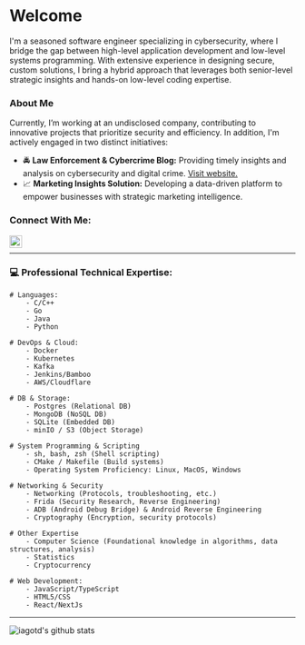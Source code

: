 # Welcome
I'm a seasoned software engineer specializing in cybersecurity, where I bridge the gap between high-level application development and low-level systems programming. With extensive experience in designing secure, custom solutions, I bring a hybrid approach that leverages both senior-level strategic insights and hands-on low-level coding expertise.


### About Me
Currently, I’m working at an undisclosed company, contributing to innovative projects that prioritize security and efficiency. In addition, I'm actively engaged in two distinct initiatives:
- :oncoming_police_car: **Law Enforcement & Cybercrime Blog:** Providing timely insights and analysis on cybersecurity and digital crime. [Visit website.](https://brokenscope.com)
- :chart_with_upwards_trend: **Marketing Insights Solution:** Developing a data-driven platform to empower businesses with strategic marketing intelligence.

### Connect With Me:
[<img align="left" alt="iagotd | LinkedIn" width="22px" src="https://cdn.jsdelivr.net/npm/simple-icons@v3/icons/linkedin.svg" />][linkedin]
<br>

---

### :computer: Professional Technical Expertise:
```
# Languages:
    - C/C++
    - Go
    - Java
    - Python

# DevOps & Cloud:
    - Docker
    - Kubernetes
    - Kafka
    - Jenkins/Bamboo
    - AWS/Cloudflare

# DB & Storage:
    - Postgres (Relational DB)
    - MongoDB (NoSQL DB)
    - SQLite (Embedded DB)
    - minIO / S3 (Object Storage)

# System Programming & Scripting
    - sh, bash, zsh (Shell scripting)
    - CMake / Makefile (Build systems)
    - Operating System Proficiency: Linux, MacOS, Windows

# Networking & Security
    - Networking (Protocols, troubleshooting, etc.)
    - Frida (Security Research, Reverse Engineering)
    - ADB (Android Debug Bridge) & Android Reverse Engineering
    - Cryptography (Encryption, security protocols)

# Other Expertise
    - Computer Science (Foundational knowledge in algorithms, data structures, analysis)
    - Statistics
    - Cryptocurrency

# Web Development:
    - JavaScript/TypeScript
    - HTML5/CSS
    - React/NextJs

```
---

![iagotd's github stats](https://github-readme-stats.vercel.app/api?username=iagotd&count_private=true&show_icons=true&theme=radical&hide=contribs)

[website]: https://www.dunecoder.com
[linkedin]: https://www.linkedin.com/in/iago-tudela-diaz
